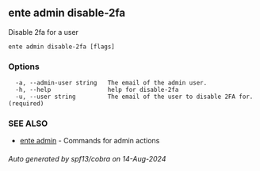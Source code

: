 ## ente admin disable-2fa

Disable 2fa for a user

```
ente admin disable-2fa [flags]
```

### Options

```
  -a, --admin-user string   The email of the admin user. 
  -h, --help                help for disable-2fa
  -u, --user string         The email of the user to disable 2FA for. (required)
```

### SEE ALSO

* [ente admin](ente_admin.md)	 - Commands for admin actions

###### Auto generated by spf13/cobra on 14-Aug-2024
